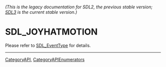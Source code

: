 ###### (This is the legacy documentation for SDL2, the previous stable version; [SDL3](https://wiki.libsdl.org/SDL3/) is the current stable version.)
# SDL_JOYHATMOTION

Please refer to [SDL_EventType](SDL_EventType) for details.

----
[CategoryAPI](CategoryAPI), [CategoryAPIEnumerators](CategoryAPIEnumerators)

